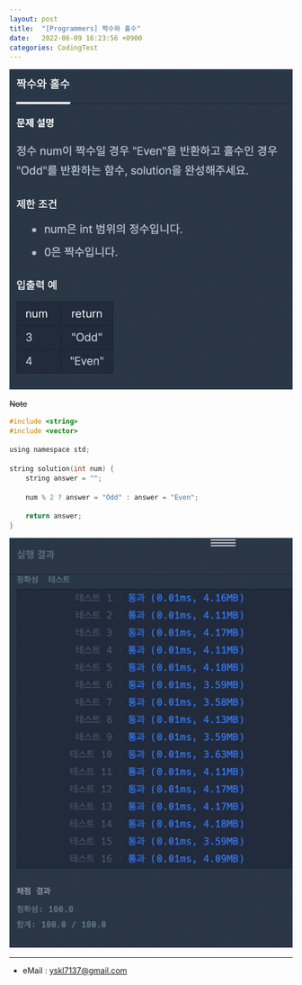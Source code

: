 ```yaml
---
layout: post
title:  "[Programmers] 짝수와 홀수"
date:   2022-06-09 16:23:56 +0900
categories: CodingTest
---
```


![Scr2](/img/220609/220609_5Scr2.png)

~~Note <br>~~


~~~ c
#include <string>
#include <vector>

using namespace std;

string solution(int num) {
    string answer = "";
    
    num % 2 ? answer = "Odd" : answer = "Even";
    
    return answer;
}
~~~

![Scr1](/img/220609/220609_5Scr1.png)

***
* eMail : <yskl7137@gmail.com>

